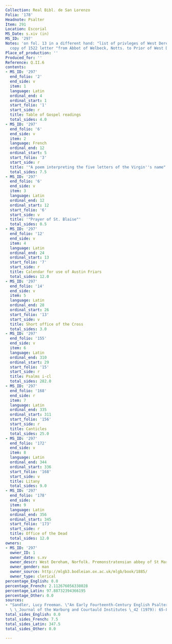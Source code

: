 ```yaml
---
Collection: Real Bibl. de San Lorenzo
Folia: '178'
Headnote: Psalter
Item: 291
Location: Escorial
MS_Date: s.xiv (in)
MS_ID: '297'
Notes: 'on fol. 13 in a different hand: "list of privleges of West Dereham Priory";
  copy of 1522 letter "from Abbot of Welbeck, Notts. to Prior of West Durham" (78)'
Place_of_production: ''
Produced_for: ''
Reference: Q.II.6
contents:
- MS_ID: '297'
  end_folio: '2'
  end_side: v
  item: 1
  language: Latin
  ordinal_end: 4
  ordinal_start: 1
  start_folio: '1'
  start_side: r
  title: Table of Gospel readings
  total_sides: 4.0
- MS_ID: '297'
  end_folio: '6'
  end_side: v
  item: 2
  language: French
  ordinal_end: 12
  ordinal_start: 5
  start_folio: '3'
  start_side: r
  title: '"A poem interpreting the five letters of the Virgin''s name" (Dean no. 745)'
  total_sides: 7.5
- MS_ID: '297'
  end_folio: '6'
  end_side: v
  item: 3
  language: Latin
  ordinal_end: 12
  ordinal_start: 12
  start_folio: '6'
  start_side: v
  title: '"Prayer of St. Blaise"'
  total_sides: 0.5
- MS_ID: '297'
  end_folio: '12'
  end_side: v
  item: 4
  language: Latin
  ordinal_end: 24
  ordinal_start: 13
  start_folio: '7'
  start_side: r
  title: Calendar for use of Austin Friars
  total_sides: 12.0
- MS_ID: '297'
  end_folio: '14'
  end_side: v
  item: 5
  language: Latin
  ordinal_end: 28
  ordinal_start: 26
  start_folio: '13'
  start_side: v
  title: Short office of the Cross
  total_sides: 3.0
- MS_ID: '297'
  end_folio: '155'
  end_side: v
  item: 6
  language: Latin
  ordinal_end: 310
  ordinal_start: 29
  start_folio: '15'
  start_side: r
  title: Psalms i-cl
  total_sides: 282.0
- MS_ID: '297'
  end_folio: '168'
  end_side: r
  item: 7
  language: Latin
  ordinal_end: 335
  ordinal_start: 311
  start_folio: '156'
  start_side: r
  title: Canticles
  total_sides: 25.0
- MS_ID: '297'
  end_folio: '172'
  end_side: v
  item: 8
  language: Latin
  ordinal_end: 344
  ordinal_start: 336
  start_folio: '168'
  start_side: v
  title: Litany
  total_sides: 9.0
- MS_ID: '297'
  end_folio: '178'
  end_side: v
  item: 9
  language: Latin
  ordinal_end: 356
  ordinal_start: 345
  start_folio: '173'
  start_side: r
  title: Office of the Dead
  total_sides: 12.0
owners:
- MS_ID: '297'
  owner_ID: 1
  owner_date: s.xv
  owner_descr: West Dereham, Norfolk. Premonstratensian abbey of St Mary the Virgin
  owner_gender: man
  owner_source: http://mlgb3.bodleian.ox.ac.uk/mlgb/book/1885/
  owner_type: clerical
percentage_English: 0.0
percentage_French: 2.112676056338028
percentage_Latin: 97.88732394366195
percentage_Other: 0.0
sources:
- "Sandler, Lucy Freeman. \"An Early Fourteenth-Century English Psalter in the Escorial.\"\
  \ \_Journal of the Warburg and Courtauld Institutes \_42 (1979): 65-80."
total_sides_English: 0.0
total_sides_French: 7.5
total_sides_Latin: 347.5
total_sides_Other: 0.0

---
```

